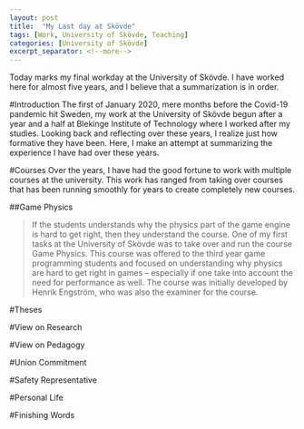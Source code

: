 ```yaml
---
layout: post
title:  "My Last day at Skövde"
tags: [Work, University of Skövde, Teaching]
categories: [University of Skövde]
excerpt_separator: <!--more-->
---
```


Today marks my final workday at the University of Skövde. I have worked here for almost five years, and I believe that a summarization is in order.

<!--more-->

#Introduction
The first of January 2020, mere months before the Covid-19 pandemic hit Sweden, my work at the University of Skövde begun after a year and a half at Blekinge Institute of Technology where I worked after my studies. Looking back and reflecting over these years, I realize just how formative they have been. Here, I make an attempt at summarizing the experience I have had over these years.

#Courses
Over the years, I have had the good fortune to work with multiple courses at the university. This work has ranged from taking over courses that has been running smoothly for years to create completely new courses.

##Game Physics
> If the students understands why the physics part of the game engine is hard to get right, then they understand the course.
One of my first tasks at the University of Skövde was to take over and run the course Game Physics. This course was offered to the third year game programming students and focused on understanding why physics are hard to get right in games – especially if one take into account the need for performance as well. The course was initially developed by Henrik Engström, who was also the examiner for the course.



#Theses


#View on Research


#View on Pedagogy


#Union Commitment


#Safety Representative


#Personal Life


#Finishing Words